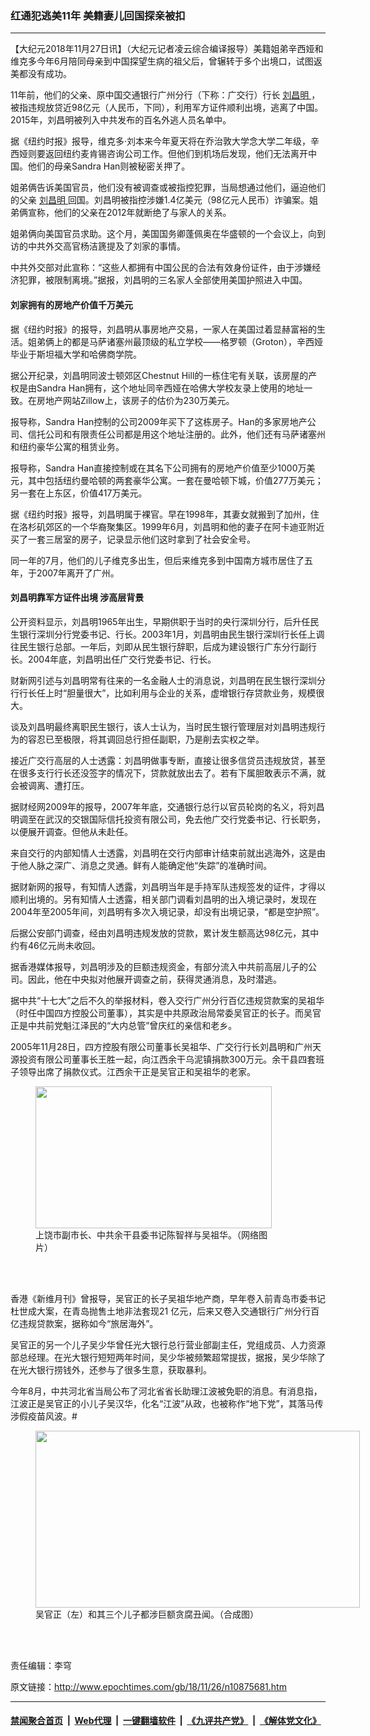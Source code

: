 ### 红通犯逃美11年 美籍妻儿回国探亲被扣
------------------------

<p>
 【大纪元2018年11月27日讯】（大纪元记者凌云综合编译报导）美籍姐弟辛西娅和维克多今年6月陪同母亲到中国探望生病的祖父后，曾辗转于多个出境口，试图返美都没有成功。
</p>
<p>
 11年前，他们的父亲、原中国交通银行广州分行（下称：广交行）行长
 <a href="http://www.epochtimes.com/gb/tag/%E5%88%98%E6%98%8C%E6%98%8E.html">
  刘昌明
 </a>
 ，被指违规放贷近98亿元（人民币，下同），利用军方证件顺利出境，逃离了中国。2015年，刘昌明被列入中共发布的百名外逃人员名单中。
</p>
<p>
 据《纽约时报》报导，维克多·刘本来今年夏天将在乔治敦大学念大学二年级，辛西娅则要返回纽约麦肯锡咨询公司工作。但他们到机场后发现，他们无法离开中国。他们的母亲Sandra Han则被秘密关押了。
</p>
<p>
 姐弟俩告诉美国官员，他们没有被调查或被指控犯罪，当局想通过他们，逼迫他们的父亲
 <a href="http://www.epochtimes.com/gb/tag/%E5%88%98%E6%98%8C%E6%98%8E.html">
  刘昌明
 </a>
 回国。刘昌明被指控涉嫌1.4亿美元（98亿元人民币）诈骗案。姐弟俩宣称，他们的父亲在2012年就断绝了与家人的关系。
</p>
<p>
 姐弟俩向美国官员求助。这个月，美国国务卿蓬佩奥在华盛顿的一个会议上，向到访的中共外交高官杨洁篪提及了刘家的事情。
 <span class="Apple-converted-space">
 </span>
</p>
<p>
 中共外交部对此宣称：“这些人都拥有中国公民的合法有效身份证件，由于涉嫌经济犯罪，被限制离境。”据报，刘昌明的三名家人全部使用美国护照进入中国。
</p>
<h4>
 刘家拥有的房地产价值千万美元
</h4>
<p>
 据《纽约时报》的报导，刘昌明从事房地产交易，一家人在美国过着显赫富裕的生活。姐弟俩上的都是马萨诸塞州最顶级的私立学校——格罗顿（Groton），辛西娅毕业于斯坦福大学和哈佛商学院。
</p>
<p>
 据公开纪录，刘昌明同波士顿郊区Chestnut Hill的一栋住宅有关联，该房屋的产权是由S​​andra Han拥有，这个地址同辛西娅在哈佛大学校友录上使用的地址一致。在房地产网站Zillow上，该房子的估价为230万美元。
</p>
<p>
 报导称，S​​andra Han控制的公司2009年买下了这栋房子。Han的多家房地产公司、信托公司和有限责任公司都是用这个地址注册的。此外，他们还有马萨诸塞州和纽约豪华公寓的租赁业务。
</p>
<p>
 报导称，S​​andra Han直接控制或在其名下公司拥有的房地产价值至少1000万美元，其中包括纽约曼哈顿的两套豪华公寓。一套在曼哈顿下城，价值277万美元；另一套在上东区，价值417万美元。
</p>
<p>
 据《纽约时报》报导，刘昌明属于裸官。早在1998年，其妻女就搬到了加州，住在洛杉矶郊区的一个华裔聚集区。1999年6月，刘昌明和他的妻子在阿卡迪亚附近买了一套三居室的房子，记录显示他们这时拿到了社会安全号。
</p>
<p>
 同一年的7月，他们的儿子维克多出生，但后来维克多到中国南方城市居住了五年，于2007年离开了广州。
 <span class="Apple-converted-space">
 </span>
</p>
<h4>
 刘昌明靠军方证件出境 涉高层背景
</h4>
<p>
 公开资料显示，刘昌明1965年出生，早期供职于当时的央行深圳分行，后升任民生银行深圳分行党委书记、行长。2003年1月，刘昌明由民生银行深圳行长任上调往民生银行总部。一年后，刘即从民生银行辞职，后成为建设银行广东分行副行长。2004年底，刘昌明出任广交行党委书记、行长。
</p>
<p>
 财新网引述与刘昌明常有往来的一名金融人士的消息说，刘昌明在民生银行深圳分行行长任上时“胆量很大”，比如利用与企业的关系，虚增银行存贷款业务，规模很大。
</p>
<p>
 谈及刘昌明最终离职民生银行，该人士认为，当时民生银行管理层对刘昌明违规行为的容忍已至极限，将其调回总行担任副职，乃是削去实权之举。
</p>
<p>
 接近广交行高层的人士透露：刘昌明做事专断，直接让很多信贷员违规放贷，甚至在很多支行行长还没签字的情况下，贷款就放出去了。若有下属胆敢表示不满，就会被调离、遭打压。
 <span class="Apple-converted-space">
 </span>
</p>
<p>
 据财经网2009年的报导，2007年年底，交通银行总行以官员轮岗的名义，将刘昌明调至在武汉的交银国际信托投资有限公司，免去他广交行党委书记、行长职务，以便展开调查。但他从未赴任。
</p>
<p>
 来自交行的内部知情人士透露，刘昌明在交行内部审计结束前就出逃海外，这是由于他人脉之深广、消息之灵通。鲜有人能确定他“失踪”的准确时间。
</p>
<p>
 据财新网的报导，有知情人透露，刘昌明当年是手持军队违规签发的证件，才得以顺利出境的。另有知情人士透露，相关部门调看刘昌明的出入境记录时，发现在2004年至2005年间，刘昌明有多次入境记录，却没有出境记录，“都是空护照”。
</p>
<p>
 后据公安部门调查，经由刘昌明违规发放的贷款，累计发生额高达98亿元，其中约有46亿元尚未收回。
</p>
<p>
 据香港媒体报导，刘昌明涉及的巨额违规资金，有部分流入中共前高层儿子的公司。因此，他在中央拟对他展开调查之前，获得灵通消息，及时潜逃。
 <span class="Apple-converted-space">
 </span>
</p>
<p>
 据中共“十七大”之后不久的举报材料，卷入交行广州分行百亿违规贷款案的吴祖华（时任中国四方控股公司董事），其实是中共原政治局常委吴官正的长子。而吴官正是中共前党魁江泽民的“大内总管”曾庆红的亲信和老乡。
</p>
<p>
 2005年11月28日，四方控股有限公司董事长吴祖华、广交行行长刘昌明和广州天源投资有限公司董事长王胜一起，向江西余干乌泥镇捐款300万元。余干县四套班子领导出席了捐款仪式。江西余干正是吴官正和吴祖华的老家。
</p>
<figure class="wp-caption aligncenter" id="attachment_10875945" style="width: 378px">
 <a href="http://i.epochtimes.com/assets/uploads/2018/11/3_1446391N2_0.jpg">
  <img alt="" class=" wp-image-10875945" height="227" src="http://i.epochtimes.com/assets/uploads/2018/11/3_1446391N2_0.jpg" width="378"/>
 </a>
 <br/><figcaption class="wp-caption-text">
  上饶市副市长、中共余干县委书记陈智祥与吴祖华。（网络图片）
 </figcaption><br/>
</figure><br/>
<p>
 香港《新维月刊》曾报导，吴官正的长子吴祖华地产商，早年卷入前青岛市委书记杜世成大案，在青岛抛售土地非法套现21 亿元，后来又卷入交通银行广州分行百亿违规贷款案，据称如今“旅居海外”。
</p>
<p>
 吴官正的另一个儿子吴少华曾任光大银行总行营业部副主任，党组成员、人力资源部总经理。在光大银行短短两年时间，吴少华被频繁超常提拔，据报，吴少华除了在光大银行捞钱外，还参与了很多生意，获取暴利。
</p>
<p>
 今年8月，中共河北省当局公布了河北省省长助理江波被免职的消息。有消息指，江波正是吴官正的小儿子吴汉华，化名“江波”从政，也被称作“地下党”，其落马传涉假疫苗风波。#
</p>
<figure class="wp-caption aligncenter" id="attachment_10875974" style="width: 519px">
 <a href="http://i.epochtimes.com/assets/uploads/2018/11/Unknown-4.jpg">
  <img alt="" class=" wp-image-10875974" height="283" src="http://i.epochtimes.com/assets/uploads/2018/11/Unknown-4-600x327.jpg" width="519"/>
 </a>
 <br/><figcaption class="wp-caption-text">
  吴官正（左）和其三个儿子都涉巨额贪腐丑闻。（合成图）
 </figcaption><br/>
</figure><br/>
<p>
 责任编辑：李穹
</p>

原文链接：http://www.epochtimes.com/gb/18/11/26/n10875681.htm


------------------------
#### [禁闻聚合首页](https://github.com/gfw-breaker/banned-news/blob/master/README.md) &nbsp;|&nbsp; [Web代理](https://github.com/gfw-breaker/open-proxy/blob/master/README.md) &nbsp;|&nbsp; [一键翻墙软件](https://github.com/gfw-breaker/nogfw/blob/master/README.md) &nbsp;|&nbsp; [《九评共产党》](https://github.com/gfw-breaker/9ping.md/blob/master/README.md#九评之一评共产党是什么) &nbsp;|&nbsp; [《解体党文化》](https://github.com/gfw-breaker/jtdwh.md/blob/master/README.md#绪论)